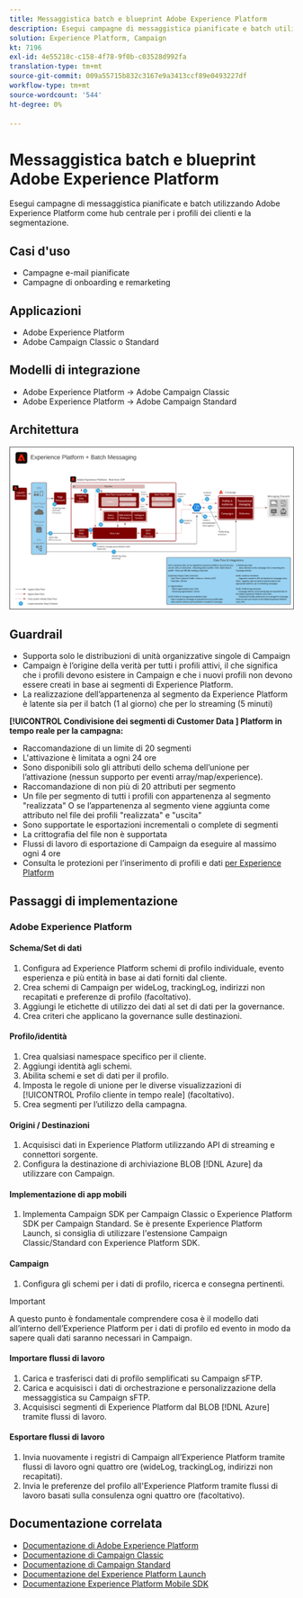 ```yaml
---
title: Messaggistica batch e blueprint Adobe Experience Platform
description: Esegui campagne di messaggistica pianificate e batch utilizzando Adobe Experience Platform come hub centrale per i profili dei clienti e la segmentazione.
solution: Experience Platform, Campaign
kt: 7196
exl-id: 4e55218c-c158-4f78-9f0b-c03528d992fa
translation-type: tm+mt
source-git-commit: 009a55715b832c3167e9a3413ccf89e0493227df
workflow-type: tm+mt
source-wordcount: '544'
ht-degree: 0%

---
```


# Messaggistica batch e blueprint Adobe Experience Platform

Esegui campagne di messaggistica pianificate e batch utilizzando Adobe Experience Platform come hub centrale per i profili dei clienti e la segmentazione.

## Casi d&#39;uso

* Campagne e-mail pianificate
* Campagne di onboarding e remarketing

## Applicazioni

* Adobe Experience Platform
* Adobe Campaign Classic o Standard

## Modelli di integrazione

* Adobe Experience Platform → Adobe Campaign Classic
* Adobe Experience Platform → Adobe Campaign Standard

## Architettura

<img src="assets/aepbatch.svg" alt="Architettura di riferimento per la messaggistica in batch e la blueprint Adobe Experience Platform" style="border:1px solid #4a4a4a" />

## Guardrail

* Supporta solo le distribuzioni di unità organizzative singole di Campaign
* Campaign è l’origine della verità per tutti i profili attivi, il che significa che i profili devono esistere in Campaign e che i nuovi profili non devono essere creati in base ai segmenti di Experience Platform.
* La realizzazione dell’appartenenza al segmento da Experience Platform è latente sia per il batch (1 al giorno) che per lo streaming (5 minuti)

**[!UICONTROL Condivisione dei segmenti di Customer Data ] Platform in tempo reale per la campagna:**

* Raccomandazione di un limite di 20 segmenti
* L&#39;attivazione è limitata a ogni 24 ore
* Sono disponibili solo gli attributi dello schema dell’unione per l’attivazione (nessun supporto per eventi array/map/experience).
* Raccomandazione di non più di 20 attributi per segmento
* Un file per segmento di tutti i profili con appartenenza al segmento &quot;realizzata&quot; O se l’appartenenza al segmento viene aggiunta come attributo nel file dei profili &quot;realizzata&quot; e &quot;uscita&quot;
* Sono supportate le esportazioni incrementali o complete di segmenti
* La crittografia del file non è supportata
* Flussi di lavoro di esportazione di Campaign da eseguire al massimo ogni 4 ore
* Consulta le protezioni per l’inserimento di profili e dati [per Experience Platform](https://experienceleague.adobe.com/docs/experience-platform/profile/guardrails.html)

## Passaggi di implementazione

### Adobe Experience Platform

#### Schema/Set di dati

1. Configura ad Experience Platform schemi di profilo individuale, evento esperienza e più entità in base ai dati forniti dal cliente.
1. Crea schemi di Campaign per wideLog, trackingLog, indirizzi non recapitati e preferenze di profilo (facoltativo).
1. Aggiungi le etichette di utilizzo dei dati al set di dati per la governance.
1. Crea criteri che applicano la governance sulle destinazioni.

#### Profilo/identità

1. Crea qualsiasi namespace specifico per il cliente.
1. Aggiungi identità agli schemi.
1. Abilita schemi e set di dati per il profilo.
1. Imposta le regole di unione per le diverse visualizzazioni di [!UICONTROL Profilo cliente in tempo reale] (facoltativo).
1. Crea segmenti per l’utilizzo della campagna.

#### Origini / Destinazioni

1. Acquisisci dati in Experience Platform utilizzando API di streaming e connettori sorgente.
1. Configura la destinazione di archiviazione BLOB [!DNL Azure] da utilizzare con Campaign.

#### Implementazione di app mobili

1. Implementa Campaign SDK per Campaign Classic o Experience Platform SDK per Campaign Standard. Se è presente Experience Platform Launch, si consiglia di utilizzare l&#39;estensione Campaign Classic/Standard con Experience Platform SDK.

#### Campaign

1. Configura gli schemi per i dati di profilo, ricerca e consegna pertinenti.

>[!IMPORTANT]
>
>A questo punto è fondamentale comprendere cosa è il modello dati all’interno dell’Experience Platform per i dati di profilo ed evento in modo da sapere quali dati saranno necessari in Campaign.

#### Importare flussi di lavoro

1. Carica e trasferisci dati di profilo semplificati su Campaign sFTP.
1. Carica e acquisisci i dati di orchestrazione e personalizzazione della messaggistica su Campaign sFTP.
1. Acquisisci segmenti di Experience Platform dal BLOB [!DNL Azure] tramite flussi di lavoro.

#### Esportare flussi di lavoro

1. Invia nuovamente i registri di Campaign all’Experience Platform tramite flussi di lavoro ogni quattro ore (wideLog, trackingLog, indirizzi non recapitati).
1. Invia le preferenze del profilo all&#39;Experience Platform tramite flussi di lavoro basati sulla consulenza ogni quattro ore (facoltativo).


## Documentazione correlata

* [Documentazione di Adobe Experience Platform](https://experienceleague.adobe.com/docs/experience-platform.html?lang=en)
* [Documentazione di Campaign Classic](https://experienceleague.adobe.com/docs/campaign-classic.html?lang=en)
* [Documentazione di Campaign Standard](https://experienceleague.adobe.com/docs/campaign-standard.html?lang=en)
* [Documentazione del Experience Platform Launch](https://experienceleague.adobe.com/docs/launch.html?lang=en)
* [Documentazione Experience Platform Mobile SDK](https://experienceleague.adobe.com/docs/mobile.html?lang=en)
